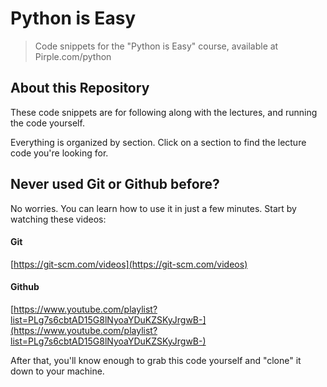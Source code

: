 # Python is Easy

> Code snippets for the "Python is Easy" course, available at Pirple.com/python


## About this Repository

These code snippets are for following along with the lectures, and running the code yourself.

Everything is organized by section. Click on a section to find the lecture code you're looking for.


## Never used Git or Github before?

No worries. You can learn how to use it in just a few minutes. Start by watching these videos:


#### Git
[https://git-scm.com/videos](https://git-scm.com/videos)

#### Github
[https://www.youtube.com/playlist?list=PLg7s6cbtAD15G8lNyoaYDuKZSKyJrgwB-](https://www.youtube.com/playlist?list=PLg7s6cbtAD15G8lNyoaYDuKZSKyJrgwB-)

After that, you'll know enough to grab this code yourself and "clone" it down to your machine.
